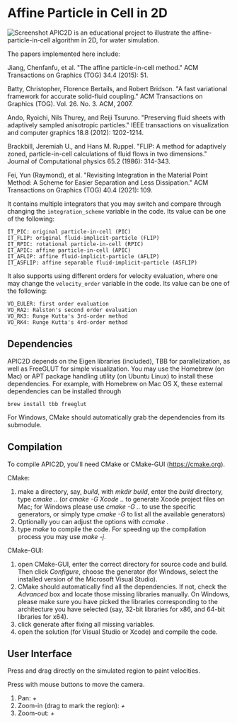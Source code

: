 Affine Particle in Cell in 2D
================
![Screenshot](http://www.cs.columbia.edu/cg/raymond/apic2d.jpg)
APIC2D is an educational project to illustrate the affine-particle-in-cell algorithm in 2D, for water simulation.

The papers implemented here include:

Jiang, Chenfanfu, et al. "The affine particle-in-cell method." ACM Transactions on Graphics (TOG) 34.4 (2015): 51.

Batty, Christopher, Florence Bertails, and Robert Bridson. "A fast variational framework for accurate solid-fluid coupling." ACM Transactions on Graphics (TOG). Vol. 26. No. 3. ACM, 2007.

Ando, Ryoichi, Nils Thurey, and Reiji Tsuruno. "Preserving fluid sheets with adaptively sampled anisotropic particles." IEEE transactions on visualization and computer graphics 18.8 (2012): 1202-1214.

Brackbill, Jeremiah U., and Hans M. Ruppel. "FLIP: A method for adaptively zoned, particle-in-cell calculations of fluid flows in two dimensions." Journal of Computational physics 65.2 (1986): 314-343.

Fei, Yun (Raymond), et al. "Revisiting Integration in the Material Point Method: A Scheme for Easier Separation and Less Dissipation." ACM Transactions on Graphics (TOG) 40.4 (2021): 109.

It contains multiple integrators that you may switch and compare through changing the `integration_scheme` variable in the code. Its value can be one of the following:
```
IT_PIC: original particle-in-cell (PIC)
IT_FLIP: original fluid-implicit-particle (FLIP)
IT_RPIC: rotational particle-in-cell (RPIC)
IT_APIC: affine particle-in-cell (APIC)
IT_AFLIP: affine fluid-implicit-particle (AFLIP)
IT_ASFLIP: affine separable fluid-implicit-particle (ASFLIP)
```

It also supports using different orders for velocity evaluation, where one may change the `velocity_order` variable in the code. Its value can be one of the following:
```
VO_EULER: first order evaluation
VO_RA2: Ralston's second order evaluation
VO_RK3: Runge Kutta's 3rd-order method
VO_RK4: Runge Kutta's 4rd-order method
```

Dependencies
--------------------
APIC2D depends on the Eigen libraries (included), TBB for parallelization, as well as FreeGLUT for simple visualization. You may use the Homebrew (on Mac) or APT package handling utility (on Ubuntu Linux) to install these dependencies. For example, with Homebrew on Mac OS X, these external dependencies can be installed through
```
brew install tbb freeglut
```

For Windows, CMake should automatically grab the dependencies from its submodule.

Compilation
-----------------
To compile APIC2D, you'll need CMake or CMake-GUI (https://cmake.org).

CMake:
1. make a directory, say, *build*, with *mkdir build*, enter the *build* directory, type *cmake ..* (or *cmake -G Xcode ..* to generate Xcode project files on Mac; for Windows please use *cmake -G <generator> ..* to use the specific generators, or simply type *cmake -G* to list all the available generators)
2. Optionally you can adjust the options with *ccmake .*
3. type *make* to compile the code. For speeding up the compilation process you may use *make -j*.

CMake-GUI:
1. open CMake-GUI, enter the correct directory for source code and build. Then click *Configure*, choose the generator (for Windows, select the installed version of the Microsoft Visual Studio).
2. CMake should automatically find all the dependencies. If not, check the *Advanced* box and locate those missing libraries manually. On Windows, please make sure you have picked the libraries corresponding to the architecture you have selected (say, 32-bit libraries for x86, and 64-bit libraries for x64).
3. click generate after fixing all missing variables.
4. open the solution (for Visual Studio or Xcode) and compile the code.

User Interface
-----------------
Press *<LMB>* and drag directly on the simulated region to paint velocities.

Press *<shift>* with mouse buttons to move the camera. 
1. Pan: *<shift>+<LMB>*
2. Zoom-in (drag to mark the region): *<shift>+<MMB>*
3. Zoom-out: *<shift>+<RMB>*
